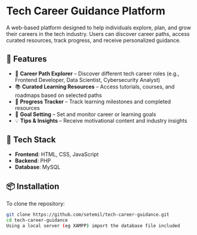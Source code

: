 # Tech Career Guidance Platform

A web-based platform designed to help individuals explore, plan, and grow their careers in the tech industry. Users can discover career paths, access curated resources, track progress, and receive personalized guidance.

## 🌟 Features

- 🧭 **Career Path Explorer** – Discover different tech career roles (e.g., Frontend Developer, Data Scientist, Cybersecurity Analyst)
- 📚 **Curated Learning Resources** – Access tutorials, courses, and roadmaps based on selected paths
- 📝 **Progress Tracker** – Track learning milestones and completed resources
- 🎯 **Goal Setting** – Set and monitor career or learning goals
- 💡 **Tips & Insights** – Receive motivational content and industry insights

## 🚀 Tech Stack

- **Frontend**: HTML, CSS, JavaScript 
- **Backend**: PHP 
- **Database**: MySQL 

## 📦 Installation
 To clone the repository:
   ```bash
   git clone https://github.com/setemil/tech-career-guidance.git
   cd tech-career-guidance
 Using a local server (eg XAMPP) import the database file included

